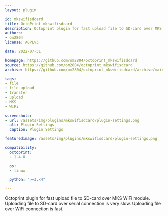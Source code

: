 ```yaml
---
layout: plugin

id: mkswifisdcard
title: OctoPrint-mkswifisdcard
description: Octoprint plugin for fast upload file to SD-card over MKS WiFi module
authors:
- om2804
license: AGPLv3

date: 2022-07-31

homepage: https://github.com/om2804/octoprint_mkswifisdcard
source: https://github.com/om2804/octoprint_mkswifisdcard
archive: https://github.com/om2804/octoprint_mkswifisdcard/archive/main.zip

tags:
- file
- file upload
- transfer
- upload
- MKS
- WiFi

screenshots:
- url: /assets/img/plugins/mkswifisdcard/plugin-settings.png
  alt: Plugin Settings
  caption: Plugin Settings

featuredimage: /assets/img/plugins/mkswifisdcard/plugin-settings.png

compatibility:
  octoprint:
  - 1.4.0

  os:
  - linux

  python: ">=3,<4"

---
```


Octoprint plugin for fast upload file to SD-card over MKS WiFi module.
Uploading file to SD-card over serial connection is very slow. Uploading file over WiFi connection is fast.